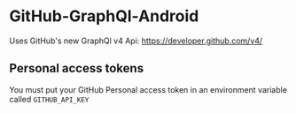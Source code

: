 # GitHub-GraphQl-Android
Uses GitHub's new GraphQl v4 Api: <https://developer.github.com/v4/>


## Personal access tokens
You must put your GitHub Personal access token in an environment variable called `GITHUB_API_KEY`

